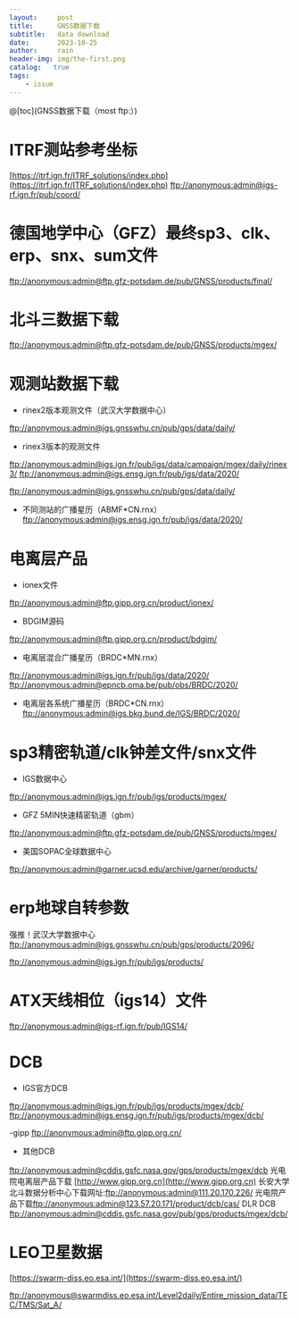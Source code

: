```yaml
---
layout:     post
title:      GNSS数据下载
subtitle:   data download
date:       2023-10-25
author:     rain
header-img: img/the-first.png
catalog:   true
tags:
    - issue
---
```


@[toc](GNSS数据下载（most ftp:）)

# ITRF测站参考坐标

[https://itrf.ign.fr/ITRF_solutions/index.php](https://itrf.ign.fr/ITRF_solutions/index.php)
[ftp://anonymous:admin@igs-rf.ign.fr/pub/coord/](ftp://anonymous:admin@igs-rf.ign.fr/pub/coord/)

# 德国地学中心（GFZ）最终sp3、clk、erp、snx、sum文件

[ftp://anonymous:admin@ftp.gfz-potsdam.de/pub/GNSS/products/final/](ftp://anonymous:admin@ftp.gfz-potsdam.de/pub/GNSS/products/final/)

# 北斗三数据下载

[ftp://anonymous:admin@ftp.gfz-potsdam.de/pub/GNSS/products/mgex/](ftp://anonymous:admin@ftp.gfz-potsdam.de/pub/GNSS/products/mgex/)

# 观测站数据下载

 - rinex2版本观测文件（武汉大学数据中心）

[ftp://anonymous:admin@igs.gnsswhu.cn/pub/gps/data/daily/](ftp://anonymous:admin@igs.gnsswhu.cn/pub/gps/data/daily/)

 - rinex3版本的观测文件

[ftp://anonymous:admin@igs.ign.fr/pub/igs/data/campaign/mgex/daily/rinex3/](ftp://anonymous:admin@igs.ign.fr/pub/igs/data/campaign/mgex/daily/rinex3/)
[ftp://anonymous:admin@igs.ensg.ign.fr/pub/igs/data/2020/](ftp://anonymous:admin@igs.ensg.ign.fr/pub/igs/data/2020/)

[ftp://anonymous:admin@igs.gnsswhu.cn/pub/gps/data/daily/](ftp://anonymous:admin@igs.gnsswhu.cn/pub/gps/data/daily/)

 - 不同测站的广播星历（ABMF*CN.rnx）
[ftp://anonymous:admin@igs.ensg.ign.fr/pub/igs/data/2020/](ftp://anonymous:admin@igs.ensg.ign.fr/pub/igs/data/2020/)

# 电离层产品

 - ionex文件

[ftp://anonymous:admin@ftp.gipp.org.cn/product/ionex/](ftp://anonymous:admin@ftp.gipp.org.cn/product/ionex/)

 - BDGIM源码

[ftp://anonymous:admin@ftp.gipp.org.cn/product/bdgim/](ftp://anonymous:admin@ftp.gipp.org.cn/product/bdgim/)

 - 电离层混合广播星历（BRDC*MN.rnx）

[ftp://anonymous:admin@igs.ign.fr/pub/igs/data/2020/](ftp://anonymous:admin@igs.ign.fr/pub/igs/data/2020/)
[ftp://anonymous:admin@epncb.oma.be/pub/obs/BRDC/2020/](ftp://anonymous:admin@epncb.oma.be/pub/obs/BRDC/2020/)
 - 电离层各系统广播星历（BRDC*CN.rnx）
[ftp://anonymous:admin@igs.bkg.bund.de/IGS/BRDC/2020/](ftp://anonymous:admin@igs.bkg.bund.de/IGS/BRDC/2020/)


# sp3精密轨道/clk钟差文件/snx文件

- IGS数据中心

[ftp://anonymous:admin@igs.ign.fr/pub/igs/products/mgex/](ftp://anonymous:admin@igs.ign.fr/pub/igs/products/mgex/)

 - GFZ 5MIN快速精密轨道（gbm）

[ftp://anonymous:admin@ftp.gfz-potsdam.de/pub/GNSS/products/mgex/](ftp://anonymous:admin@ftp.gfz-potsdam.de/pub/GNSS/products/mgex/)

 - 美国SOPAC全球数据中心

[ftp://anonymous:admin@garner.ucsd.edu/archive/garner/products/](ftp://anonymous:admin@garner.ucsd.edu/archive/garner/products/)


# erp地球自转参数

强推！武汉大学数据中心
[ftp://anonymous:admin@igs.gnsswhu.cn/pub/gps/products/2096/](ftp://anonymous:admin@igs.gnsswhu.cn/pub/gps/products/2096/)

[ftp://anonymous:admin@igs.ign.fr/pub/igs/products/](ftp://anonymous:admin@igs.ign.fr/pub/igs/products/)


# ATX天线相位（igs14）文件

[ftp://anonymous:admin@igs-rf.ign.fr/pub/IGS14/](ftp://anonymous:admin@igs-rf.ign.fr/pub/IGS14/)


# DCB

 - IGS官方DCB

[ftp://anonymous:admin@igs.ign.fr/pub/igs/products/mgex/dcb/](ftp://anonymous:admin@igs.ign.fr/pub/igs/products/mgex/dcb/)
[ftp://anonymous:admin@igs.ensg.ign.fr/pub/igs/products/mgex/dcb/](ftp://anonymous:admin@igs.ensg.ign.fr/pub/igs/products/mgex/dcb/)

-gipp
[ftp://anonymous:admin@ftp.gipp.org.cn/](ftp://anonymous:admin@ftp.gipp.org.cn/)
 - 其他DCB

[ftp://anonymous:admin@cddis.gsfc.nasa.gov/gps/products/mgex/dcb](ftp://anonymous:admin@cddis.gsfc.nasa.gov/gps/products/mgex/dcb)
光电院电离层产品下载 [http://www.gipp.org.cn](http://www.gipp.org.cn)
长安大学北斗数据分析中心下载网址:[ftp://anonymous:admin@111.20.170.226/](ftp://anonymous:admin@111.20.170.226/)
光电院产品下载[ftp://anonymous:admin@123.57.20.171/product/dcb/cas/](ftp://anonymous:admin@123.57.20.171/product/dcb/cas/)
DLR DCB [ftp://anonymous:admin@cddis.gsfc.nasa.gov/pub/gps/products/mgex/dcb/](ftp://anonymous:admin@cddis.gsfc.nasa.gov/pub/gps/products/mgex/dcb/)

# LEO卫星数据
[https://swarm-diss.eo.esa.int/](https://swarm-diss.eo.esa.int/)

[ftp://anonymous@swarmdiss.eo.esa.int/Level2daily/Entire_mission_data/TEC/TMS/Sat_A/](ftp://anonymous@swarm-diss.eo.esa.int/Level2daily/Entire_mission_data/TEC/TMS/Sat_A/)
